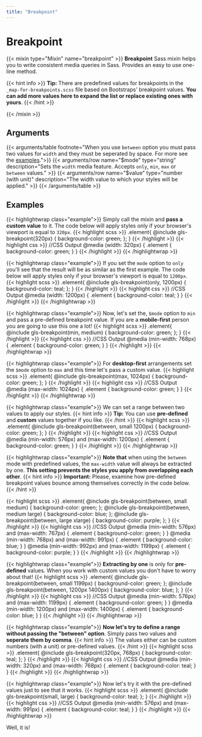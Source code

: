 ```yaml
---
title: "Breakpoint"
---
```


# Breakpoint

{{< mixin type="Mixin" name="breakpoint" >}}
**Breakpoint** Sass mixin helps you to write consistent media queries in Sass. Provides an easy to use one-line method.

{{< hint info >}}
**Tip:** There are predefined values for breakpoints in the `_map-for-breakpoints.scss` file based on Bootstraps' breakpoint values. **You can add more values here to expand the list or replace existing ones with yours**.
{{< /hint >}}

{{< /mixin >}}

## Arguments

{{< arguments/table footnote="When you use `between` option you must pass two values for `width` and they must be seperated by space. For more see the [examples](#examples).">}}
    {{< arguments/row name="$mode" type="string" description="Sets the `width` media feature. Accepts `only`, `min`, `max` or `between` values." >}}
    {{< arguments/row name="$value" type="number (with unit)" description="The width value to which your styles will be applied." >}}
{{< /arguments/table >}}

## Examples

{{< highlightwrap class="example">}}
Simply call the mixin and **pass a custom value** to it. The code below will apply styles only if your browser's viewport is equal to `320px`.
{{< highlight scss >}}
.element{
    @include gls-breakpoint(320px) {
        background-color: green;
    };
}
{{< /highlight >}}
{{< highlight css >}}
//CSS Output
@media (width: 320px) {
    .element {
        background-color: green;
    }
}
{{< /highlight >}}
{{< /highlightwrap >}}

{{< highlightwrap class="example">}}
If you set the `mode` option to `only` you'll see that the result will be as similar as the first example. The code below will apply styles only if your browser's viewport is equal to `1200px`.
{{< highlight scss >}}
.element{
    @include gls-breakpoint(only, 1200px) {
        background-color: teal;
    };
}
{{< /highlight >}}
{{< highlight css >}}
//CSS Output
@media (width: 1200px) {
    .element {
        background-color: teal;
    }
}
{{< /highlight >}}
{{< /highlightwrap >}}

{{< highlightwrap class="example">}}
Now, let's set the, `$mode` option to `min` and pass a pre-defined breakpoint value. If you are a **mobile-first** person you are going to use this one a lot!
{{< highlight scss >}}
.element{
    @include gls-breakpoint(min, medium) {
        background-color: green;
    };
}
{{< /highlight >}}
{{< highlight css >}}
//CSS Output
@media (min-width: 768px) {
    .element {
        background-color: green;
    }
}
{{< /highlight >}}
{{< /highlightwrap >}}

{{< highlightwrap class="example">}}
For **desktop-first** arrangements set the `$mode` option to `max` and this time let's pass a custom value.
{{< highlight scss >}}
.element{
    @include gls-breakpoint(max, 1024px) {
        background-color: green;
    };
}
{{< /highlight >}}
{{< highlight css >}}
//CSS Output
@media (max-width: 1024px) {
    .element {
        background-color: green;
    }
}
{{< /highlight >}}
{{< /highlightwrap >}}

{{< highlightwrap class="example">}}
We can set a range between two values ​​to apply our styles.
{{< hint info >}}
**Tip:** You can use **pre-defined** and **custom** values together if you like.
{{< /hint >}}
{{< highlight scss >}}
.element{
    @include gls-breakpoint(between, small 1200px) {
        background-color: green;
    };
}
{{< /highlight >}}
{{< highlight css >}}
//CSS Output
@media (min-width: 576px) and (max-width: 1200px) {
    .element {
        background-color: green;
    }
}
{{< /highlight >}}
{{< /highlightwrap >}}

{{< highlightwrap class="example">}}
**Note that** when using the `between` mode with predefined values, the `max-width` value will always be extracted by one. **This setting prevents the styles ​​you apply from overlapping each other**.
{{< hint info >}}
**Important:** Please, examine how pre-defined breakpoint values ​​bounce among themselves correctly in the code below.
{{< /hint >}}

{{< highlight scss >}}
.element{
    @include gls-breakpoint(between, small medium) {
        background-color: green;
    };
    @include gls-breakpoint(between, medium large) {
        background-color: blue;
    };
    @include gls-breakpoint(between, large xlarge) {
        background-color: purple;
    };
}
{{< /highlight >}}
{{< highlight css >}}
//CSS Output
@media (min-width: 576px) and (max-width: 767px) {
    .element {
        background-color: green;
    }
}
@media (min-width: 768px) and (max-width: 991px) {
    .element {
        background-color: blue;
    }
}
@media (min-width: 992px) and (max-width: 1199px) {
    .element {
        background-color: purple;
    }
}
{{< /highlight >}}
{{< /highlightwrap >}}

{{< highlightwrap class="example">}}
**Extracting by one** is only for **pre-defined** values. When you work with custom values you don't have to worry about that!
{{< highlight scss >}}
.element{
    @include gls-breakpoint(between, small 1199px) {
        background-color: green;
    };
    @include gls-breakpoint(between, 1200px 1400px) {
        background-color: blue;
    };
}
{{< /highlight >}}
{{< highlight css >}}
//CSS Output
@media (min-width: 576px) and (max-width: 1199px) {
    .element {
        background-color: green;
    }
}
@media (min-width: 1200px) and (max-width: 1400px) {
    .element {
        background-color: blue;
    }
}
{{< /highlight >}}
{{< /highlightwrap >}}

{{< highlightwrap class="example">}}
**Now let's try to define a range without passing the "between" option**. Simply pass two values and **seperate them by comma**. 
{{< hint info >}}
The values either can be custom numbers (with a unit) or pre-defined values.
{{< /hint >}}
{{< highlight scss >}}
.element{
    @include gls-breakpoint(320px, 768px) {
        background-color: teal;
    };
}
{{< /highlight >}}
{{< highlight css >}}
//CSS Output
@media (min-width: 320px) and (max-width: 768px) {
    .element {
        background-color: teal;
    }
}
{{< /highlight >}}
{{< /highlightwrap >}}

{{< highlightwrap class="example">}}
Now let's try it with the pre-defined values just to see that it works.
{{< highlight scss >}}
.element{
    @include gls-breakpoint(small, large) {
        background-color: teal;
    };
}
{{< /highlight >}}
{{< highlight css >}}
//CSS Output
@media (min-width: 576px) and (max-width: 991px) {
    .element {
        background-color: teal;
    }
}
{{< /highlight >}}
{{< /highlightwrap >}}

Well, it is!
